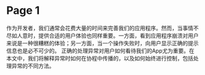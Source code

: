 # Page 1



作为开发者，我们通常会花费大量的时间来完善我们的应用程序。然而，当事情不尽如人意时，提供合适的用户体验也同样重要。一方面，看到应用程序崩溃对用户来说是一种很糟糕的体验；另一方面，当一个操作失败时，向用户显示正确的提示信息也是必不可少的。 正确的处理异常对用户如何看待我们的App尤为重要。在本文中，我们将解释异常时如何在协程中传播的，以及如何始终进行控制，包括处理异常的不同方法。

